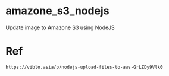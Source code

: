 # amazone_s3_nodejs
Update image to Amazone S3 using NodeJS

# Ref
    https://viblo.asia/p/nodejs-upload-files-to-aws-GrLZDy9Vlk0
